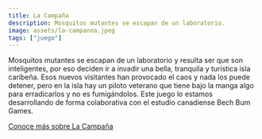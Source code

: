 ```yaml
---
title: La Campaña
description: Mosquitos mutantes se escapan de un laboratorio.
image: assets/la-campanna.jpeg
tags: ["juego"]
---
```


Mosquitos mutantes se escapan de un laboratorio y resulta ser que son inteligentes, por eso deciden ir a invadir una bella, tranquila y turística isla caribeña. Esos nuevos visitantes han provocado el caos y nada los puede detener, pero en la isla hay un piloto veterano que tiene bajo la manga algo para erradicarlos y no es fumigándolos. Este juego lo estamos desarrollando de forma colaborativa con el estudio canadiense Bech Bum Games.

[Conoce más sobre La Campaña](https://www.conwiro.com/campaign)